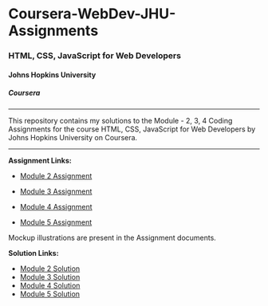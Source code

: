 # Coursera-WebDev-JHU-Assignments

### HTML, CSS, JavaScript for Web Developers
#### Johns Hopkins University
##### Coursera
---
This repository contains my solutions to the Module - 2, 3, 4 Coding Assignments for the course HTML, CSS, JavaScript for Web Developers by Johns Hopkins University on Coursera. 

---
**Assignment Links:**

- [Module 2 Assignment](http://goo.gl/4Blt4G)

- [Module 3 Assignment](http://bit.ly/1mKZzJ5)

- [Module 4 Assignment](http://bit.ly/21StgWz)

- [Module 5 Assignment](http://bit.ly/1UWgPJ1)

Mockup illustrations are present in the Assignment documents.


**Solution Links:**

- [Module 2 Solution](https://aayyoooo.github.io/WEBDEVELOPMENMTJHU/module-2-solution/index.html)
- [Module 3 Solution](https://aayyoooo.github.io/WEBDEVELOPMENMTJHU/module-3-solution/index.html)
- [Module 4 Solution](https://aayyoooo.github.io/WEBDEVELOPMENMTJHU/module-4-solution/index.html)
- [Module 5 Solution](https://aayyoooo.github.io/WEBDEVELOPMENMTJHU/module-5-solution/index.html)


